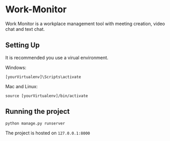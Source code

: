 # Work-Monitor
Work Monitor is a workplace management tool with meeting creation, video chat and text chat.

## Setting Up 
It is recommended you use a virual environment.

Windows:
```
[yourVirtualenv]\Scripts\activate
```

Mac and Linux:
```
source [yourVirtualenv]/bin/activate
```

## Running the project
```
python manage.py runserver
```
The project is hosted on ```127.0.0.1:8000```
